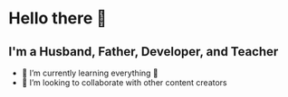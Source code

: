 # Hello there 👋

## I'm a Husband, Father, Developer, and Teacher

- 🌱 I’m currently learning everything 🤣
- 👯 I’m looking to collaborate with other content creators
